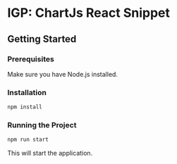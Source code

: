 # IGP: ChartJs React Snippet


## Getting Started

### Prerequisites

Make sure you have Node.js installed.

### Installation

```bash
npm install
```

### Running the Project

```bash
npm run start
```

This will start the application.



